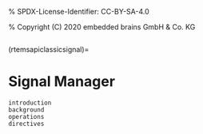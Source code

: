 % SPDX-License-Identifier: CC-BY-SA-4.0

% Copyright (C) 2020 embedded brains GmbH & Co. KG

```{index} signals
```

(rtemsapiclassicsignal)=

# Signal Manager

```{toctree}
introduction
background
operations
directives
```
